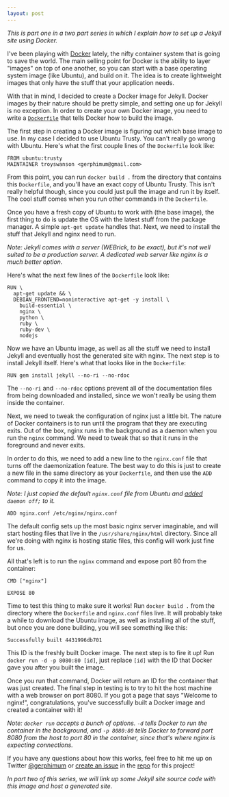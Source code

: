 ```yaml
---
layout: post
---
```


*This is part one in a two part series in which I explain how to set up a Jekyll site using Docker.*

I've been playing with [Docker](http://www.docker.com/) lately, the nifty container system that is going to save the world. The main selling point for Docker is the ability to layer "images" on top of one another, so you can start with a base operating system image (like Ubuntu), and build on it. The idea is to create lightweight images that only have the stuff that your application needs.

With that in mind, I decided to create a Docker image for Jekyll. Docker images by their nature should be pretty simple, and setting one up for Jekyll is no exception. In order to create your own Docker image, you need to write a [``Dockerfile``](https://docs.docker.com/reference/builder/) that tells Docker how to build the image.

The first step in creating a Docker image is figuring out which base image to use. In my case I decided to use Ubuntu Trusty. You can't really go wrong with Ubuntu. Here's what the first couple lines of the ``Dockerfile`` look like:

```
FROM ubuntu:trusty
MAINTAINER troyswanson <gerphimum@gmail.com>
```

From this point, you can run `docker build .` from the directory that contains this ``Dockerfile``, and you'll have an exact copy of Ubuntu Trusty. This isn't really helpful though, since you could just pull the image and run it by itself. The cool stuff comes when you run other commands in the ``Dockerfile``.

Once you have a fresh copy of Ubuntu to work with (the base image), the first thing to do is update the OS with the latest stuff from the package manager. A simple `apt-get update` handles that. Next, we need to install the stuff that Jekyll and nginx need to run.

*Note: Jekyll comes with a server (WEBrick, to be exact), but it's not well suited to be a production server. A dedicated web server like nginx is a much better option.*

Here's what the next few lines of the ``Dockerfile`` look like:

```
RUN \
  apt-get update && \
  DEBIAN_FRONTEND=noninteractive apt-get -y install \
    build-essential \
    nginx \
    python \
    ruby \
    ruby-dev \
    nodejs
```

Now we have an Ubuntu image, as well as all the stuff we need to install Jekyll and eventually host the generated site with nginx. The next step is to install Jekyll itself. Here's what that looks like in the `Dockerfile`:

```
RUN gem install jekyll --no-ri --no-rdoc
```

The `--no-ri` and `--no-rdoc` options prevent all of the documentation files from being downloaded and installed, since we won't really be using them inside the container.

Next, we need to tweak the configuration of nginx just a little bit. The nature of Docker containers is to run until the program that they are executing exits. Out of the box, nginx runs in the background as a daemon when you run the `nginx` command. We need to tweak that so that it runs in the foreground and never exits.

In order to do this, we need to add a new line to the `nginx.conf` file that turns off the daemonization feature. The best way to do this is just to create a new file in the same directory as your `Dockerfile`, and then use the `ADD` command to copy it into the image.

*Note: I just copied the default `nginx.conf` file from Ubuntu and [added](https://github.com/troyswanson/docker-jekyll/commit/e6783047568aad4f232d81ffd6034e0d274889c0) `daemon off;` to it.*

```
ADD nginx.conf /etc/nginx/nginx.conf
```

The default config sets up the most basic nginx server imaginable, and will start hosting files that live in the `/usr/share/nginx/html` directory. Since all we're doing with nginx is hosting static files, this config will work just fine for us.

All that's left is to run the `nginx` command and expose port 80 from the container:

```
CMD ["nginx"]

EXPOSE 80
```

Time to test this thing to make sure it works! Run `docker build .` from the directory where the ``Dockerfile`` and `nginx.conf` files live. It will probably take a while to download the Ubuntu image, as well as installing all of the stuff, but once you are done building, you will see something like this:

```
Successfully built 4431996db701
```

This ID is the freshly built Docker image. The next step is to fire it up! Run `docker run -d -p 8080:80 [id]`, just replace `[id]` with the ID that Docker gave you after you built the image.

Once you run that command, Docker will return an ID for the container that was just created. The final step in testing is to try to hit the host machine with a web browser on port 8080. If you got a page that says "Welcome to nginx!", congratulations, you've successfully built a Docker image and created a container with it!

*Note: `docker run` accepts a bunch of options. `-d` tells Docker to run the container in the background, and `-p 8080:80` tells Docker to forward port 8080 from the host to port 80 in the container, since that's where nginx is expecting connections.*

If you have any questions about how this works, feel free to hit me up on Twitter [@gerphimum](https://twitter.com/gerphimum) or [create an issue](https://github.com/troyswanson/docker-jekyll/issues/new) in the [repo](https://github.com/troyswanson/docker-jekyll) for this project!

*In part two of this series, we will link up some Jekyll site source code with this image and host a generated site.*

